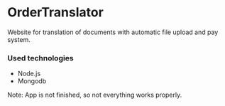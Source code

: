 OrderTranslator
===================

Website for translation of documents with automatic file upload and pay system.

### Used technologies 

* Node.js
* Mongodb

Note: App is not finished, so not everything works properly.
